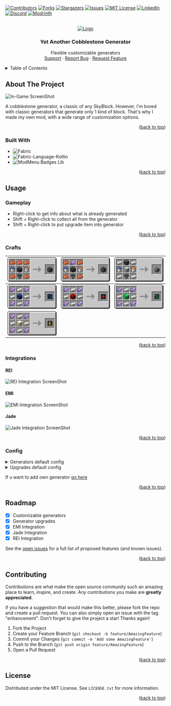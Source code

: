 <!-- Suppress IDEA Warnings -->
<!--suppress ALL -->

<a name="readme-top"></a>

[![Contributors][contributors-shield]][contributors-url]
[![Forks][forks-shield]][forks-url]
[![Stargazers][stars-shield]][stars-url]
[![Issues][issues-shield]][issues-url]
[![MIT License][license-shield]][license-url]
[![LinkedIn][linkedin-shield]][linkedin-url]
[![Discord][discord-shield]][discord-url]
[![Modrinth][modrinth-shield]][modrinth-url]

<br />
<div align="center">
  <a href="https://github.com/syorito-hatsuki/yet-another-cobble-gen">
    <img src="https://github.com/syorito-hatsuki/yet-another-cobble-gen/blob/1.20/src/main/resources/assets/yacg/icon.png" alt="Logo" width="80" height="80">
  </a>

<h3 align="center">Yet Another Cobblestone Generator</h3>

  <p align="center">
    Flexible customizable generators
    <br />
    <a href="https://discord.gg/pbwnMwnUD6">Support</a>
    ·
    <a href="https://github.com/syorito-hatsuki/yet-another-cobble-gen/issues">Report Bug</a>
    ·
    <a href="https://github.com/syorito-hatsuki/yet-another-cobble-gen/issues">Request Feature</a>
  </p>
</div>

<details>
  <summary>Table of Contents</summary>
  <ol>
    <li>
      <a href="#about-the-project">About The Project</a>
      <ul>
        <li><a href="#built-with">Built With</a></li>
      </ul>
    </li>
    <li>
      <a href="#usage">Usage</a>
      <ul>
        <li><a href="#gameplay">Gameplay</a></li>
        <li><a href="#crafts">Crafts</a></li>
        <li><a href="#integrations">Integrations</a>
                <ul>
                  <li><a href="#rei">REI</a></li>
                  <li><a href="#emi">EMI</a></li>
                  <li><a href="#jade">Jade</a></li>
                </ul>
              </li>
        <li><a href="#config">Config</a></li>
        </ul>
    <li><a href="#roadmap">Roadmap</a></li>
    <li><a href="#contributing">Contributing</a></li>
    <li><a href="#license">License</a></li>
  </ol>
</details>

## About The Project

![In-Game ScreenShot][screenshot]

A cobblestone generator, a classic of any SkyBlock. However, I'm bored with classic generators that generate only 1 kind
of block. That's why I made my own mod, with a wide range of customization options.

<p align="right">(<a href="#readme-top">back to top</a>)</p>

### Built With

* ![Fabric][fabric]
* ![Fabric-Language-Kotlin][fabric-language-kotlin]
* ![ModMenu Badges Lib][modmenu-badges-lib]

<p align="right">(<a href="#readme-top">back to top</a>)</p>

## Usage

### Gameplay

* Right-click to get info about what is already generated
* Shift + Right-click to collect all from the generator
* Shift + Right-click to put upgrade item into generator

<p align="right">(<a href="#readme-top">back to top</a>)</p>

### Crafts

| ![Cobblestone Generator Craft](./assets/recipes/cobble.png)    | ![Ore Generator Craft](./assets/recipes/ore.png)   | ![Stone Generator Craft](./assets/recipes/stone.png)           |
|----------------------------------------------------------------|----------------------------------------------------|----------------------------------------------------------------|
| ![Speed Upgrade Craft](./assets/recipes/speed.png)             | ![Count Upgrade Craft](./assets/recipes/count.png) | ![Coefficient Upgrade Craft](./assets/recipes/coefficient.png) |
| ![Energy Free Upgrade Craft](./assets/recipes/energy_free.png) |                                                    |                                                                |

<p align="right">(<a href="#readme-top">back to top</a>)</p>

### Integrations

#### REI

![REI Integration ScreenShot][rei-integration]

#### EMI

![EMI Integration ScreenShot][emi-integration]

#### Jade

![Jade Integration ScreenShot][jade-integration]

<p align="right">(<a href="#readme-top">back to top</a>)</p>

### Config

<details>
  <summary>Generators default config</summary>

```json
{
  "generators": {
    "cobble": [
      {
        "itemId": "minecraft:cobblestone",
        "coefficient": 100,
        "count": 1
      },
      {
        "itemId": "minecraft:cobbled_deepslate",
        "coefficient": 30,
        "count": 1
      },
      {
        "itemId": "minecraft:mossy_cobblestone",
        "coefficient": 10,
        "count": 1
      }
    ],
    "ore": [
      {
        "itemId": "minecraft:coal_ore",
        "coefficient": 0,
        "count": 1
      },
      {
        "itemId": "minecraft:copper_ore",
        "coefficient": 70,
        "count": 1
      },
      {
        "itemId": "minecraft:iron_ore",
        "coefficient": 50,
        "count": 1
      },
      {
        "itemId": "minecraft:gold_ore",
        "coefficient": 30,
        "count": 1
      },
      {
        "itemId": "minecraft:redstone_ore",
        "coefficient": 20,
        "count": 1
      },
      {
        "itemId": "minecraft:lapis_ore",
        "coefficient": 20,
        "count": 1
      },
      {
        "itemId": "minecraft:diamond_ore",
        "coefficient": 15,
        "count": 1
      },
      {
        "itemId": "minecraft:emerald_ore",
        "coefficient": 10,
        "count": 1
      },
      {
        "itemId": "minecraft:nether_quartz_ore",
        "coefficient": 5,
        "count": 1
      }
    ],
    "stone": [
      {
        "itemId": "minecraft:stone",
        "coefficient": 100,
        "count": 1
      },
      {
        "itemId": "minecraft:diorite",
        "coefficient": 50,
        "count": 1
      },
      {
        "itemId": "minecraft:granite",
        "coefficient": 50,
        "count": 1
      },
      {
        "itemId": "minecraft:andesite",
        "coefficient": 50,
        "count": 1
      },
      {
        "itemId": "minecraft:calcite",
        "coefficient": 20,
        "count": 1
      },
      {
        "itemId": "minecraft:dripstone_block",
        "coefficient": 20,
        "count": 1
      },
      {
        "itemId": "minecraft:deepslate",
        "coefficient": 5,
        "count": 1
      }
    ]
  }
}
```

</details>

<details>
    <summary>Upgrades default config</summary>

```json
{
  "COUNT": 2,
  "COEFFICIENT": 2,
  "SPEED": 2
}
```

</details>

If u want to add own generator [go here](./CUSTOM_GENERATOR.md)

<p align="right">(<a href="#readme-top">back to top</a>)</p>

## Roadmap

- [x] Customizable generators
- [x] Generator upgrades
- [x] EMI Integration
- [x] Jade Integration
- [x] REI Integration

See the [open issues](https://github.com/syorito-hatsuki/yet-another-cobble-gen/issues) for a full list of proposed
features (and known issues).

<p align="right">(<a href="#readme-top">back to top</a>)</p>

## Contributing

Contributions are what make the open source community such an amazing place to learn, inspire, and create. Any
contributions you make are **greatly appreciated**.

If you have a suggestion that would make this better, please fork the repo and create a pull request. You can also
simply open an issue with the tag "enhancement".
Don't forget to give the project a star! Thanks again!

1. Fork the Project
2. Create your Feature Branch (`git checkout -b feature/AmazingFeature`)
3. Commit your Changes (`git commit -m 'Add some AmazingFeature'`)
4. Push to the Branch (`git push origin feature/AmazingFeature`)
5. Open a Pull Request

<p align="right">(<a href="#readme-top">back to top</a>)</p>

## License

Distributed under the MIT License. See `LICENSE.txt` for more information.

<p align="right">(<a href="#readme-top">back to top</a>)</p>

[contributors-shield]: https://img.shields.io/github/contributors/syorito-hatsuki/yet-another-cobble-gen.svg?style=for-the-badge

[contributors-url]: https://github.com/syorito-hatsuki/yet-another-cobble-gen/graphs/contributors

[forks-shield]: https://img.shields.io/github/forks/syorito-hatsuki/yet-another-cobble-gen.svg?style=for-the-badge

[forks-url]: https://github.com/syorito-hatsuki/yet-another-cobble-gen/network/members

[stars-shield]: https://img.shields.io/github/stars/syorito-hatsuki/yet-another-cobble-gen.svg?style=for-the-badge

[stars-url]: https://github.com/syorito-hatsuki/yet-another-cobble-gen/stargazers

[issues-shield]: https://img.shields.io/github/issues/syorito-hatsuki/yet-another-cobble-gen.svg?style=for-the-badge

[issues-url]: https://github.com/syorito-hatsuki/yet-another-cobble-gen/issues

[license-shield]: https://img.shields.io/github/license/syorito-hatsuki/yet-another-cobble-gen.svg?style=for-the-badge

[license-url]: https://github.com/syorito-hatsuki/yet-another-cobble-gen/blob/master/LICENSE.txt

[linkedin-shield]: https://img.shields.io/badge/-LinkedIn-black.svg?style=for-the-badge&logo=linkedin&colorB=555

[linkedin-url]: https://linkedin.com/in/kit-lehto

[screenshot]: https://cdn-raw.modrinth.com/data/xPsKRMUF/images/047a2072ffe8fe5368479d0560eb2bbca2b1ef5f.png

[rei-integration]: https://cdn.modrinth.com/data/xPsKRMUF/images/8728ef2189b41115e4c77036d2bf997e44dea665.png

[emi-integration]: https://cdn.modrinth.com/data/xPsKRMUF/images/3a52d6a7b75930e96866daba0f51d3b52db020da.png

[jade-integration]: https://cdn.modrinth.com/data/xPsKRMUF/images/89bce38efe2b0da0e5b0805a483c2ede7706edd9.png

[fabric]: https://img.shields.io/badge/fabric%20api-DBD0B4?style=for-the-badge

[fabric-language-kotlin]: https://img.shields.io/badge/fabric%20language%20kotlin-7F52FF?style=for-the-badge&logo=kotlin&logoColor=white

[modmenu-badges-lib]: https://img.shields.io/badge/modmenu%20badges%20lib-434956?style=for-the-badge

[discord-shield]: https://img.shields.io/discord/1032138561618726952?logo=discord&logoColor=white&style=for-the-badge&label=Discord

[discord-url]: https://discord.gg/pbwnMwnUD6

[modrinth-shield]: https://img.shields.io/modrinth/v/yacg?label=Modrinth&style=for-the-badge

[modrinth-url]: https://modrinth.com/mod/yacg
